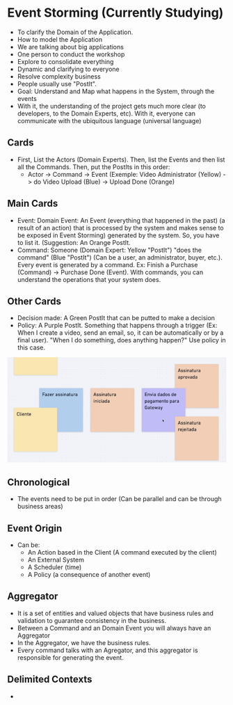 # Event Storming (Currently Studying)

* To clarify the Domain of the Application.
* How to model the Application
* We are talking about big applications
* One person to conduct the workshop
* Explore to consolidate everything
* Dynamic and clarifying to everyone
* Resolve complexity business
* People usually use "PostIt".
* Goal: Understand and Map what happens in the System, through the events
* With it, the understanding of the project gets much more clear (to developers, to the Domain Experts, etc). With it, everyone can communicate with the ubiquitous language (universal language)

## Cards

- First, List the Actors (Domain Experts). Then, list the Events and then list all the Commands. Then, put the PostIts in this order:
  * Actor -> Command -> Event (Exemple: Video Administrator (Yellow) -> do Video Upload (Blue) -> Upload Done (Orange)

## Main Cards

- Event: Domain Event: An Event (everything that happened in the past) (a result of an action) that is processed by the system and makes sense to be exposed in Event Storming) generated by the system. So, you have to list it. (Suggestion: An Orange PostIt.
- Command: Someone (Domain Expert: Yellow "PostIt") "does the command" (Blue "PostIt") (Can be a user, an administrator, buyer, etc.). Every event is generated by a command. Ex: Finish a Purchase (Command) -> Purchase Done (Event). With commands, you can understand the operations that your system does.

## Other Cards

- Decision made: A Green PostIt that can be putted to make a decision
- Policy: A Purple PostIt. Something that happens through a trigger (Ex: When I create a video, send an email, so, it can be automatically or by a final user). "When I do something, does anything happen?" Use policy in this case.

![](https://github.com/fabiolnh/event-storming/blob/main/assets/pic1.png?raw=true)

## Chronological
- The events need to be put in order (Can be parallel and can be through business areas)

## Event Origin
- Can be:
  * An Action based in the Client (A command executed by the client)
  * An External System
  * A Scheduler (time)
  * A Policy (a consequence of another event)

## Aggregator
- It is a set of entities and valued objects that have business rules and validation to guarantee consistency in the business. 
- Between a Command and an Domain Event you will always have an Aggregator
- In the Aggregator, we have the business rules.
- Every command talks with an Agregator, and this aggregator is responsible for generating the event.

## Delimited Contexts
- 
